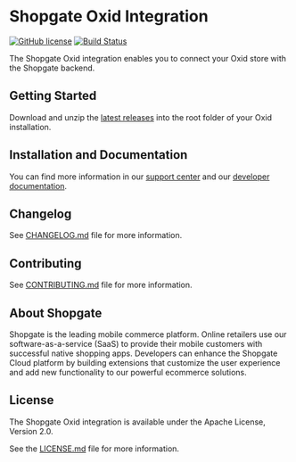# Shopgate Oxid Integration

[![GitHub license](http://dmlc.github.io/img/apache2.svg)](LICENSE.md)
[![Build Status](https://travis-ci.org/shopgate/cart-integration-oxid.svg?branch=master)](https://travis-ci.org/shopgate/cart-integration-oxid)

The Shopgate Oxid integration enables you to connect your Oxid store with the Shopgate backend.

## Getting Started
Download and unzip the [latest releases](https://github.com/shopgate/cart-integration-oxid/releases/latest) into the root folder of your Oxid installation.

## Installation and Documentation

You can find more information in our [support center](https://support.shopgate.com/hc/en-us/articles/202784386-Connecting-to-Oxid) and our [developer documentation](https://docs.shopgate.com/).

## Changelog

See [CHANGELOG.md](CHANGELOG.md) file for more information.

## Contributing

See [CONTRIBUTING.md](CONTRIBUTING.md) file for more information.

## About Shopgate

Shopgate is the leading mobile commerce platform. Online retailers use our software-as-a-service (SaaS) to provide their mobile customers with successful native shopping apps. Developers can enhance the Shopgate Cloud platform by building extensions that customize the user experience and add new functionality to our powerful ecommerce solutions.

## License

The Shopgate Oxid integration is available under the Apache License, Version 2.0.

See the [LICENSE.md](LICENSE.md) file for more information.
